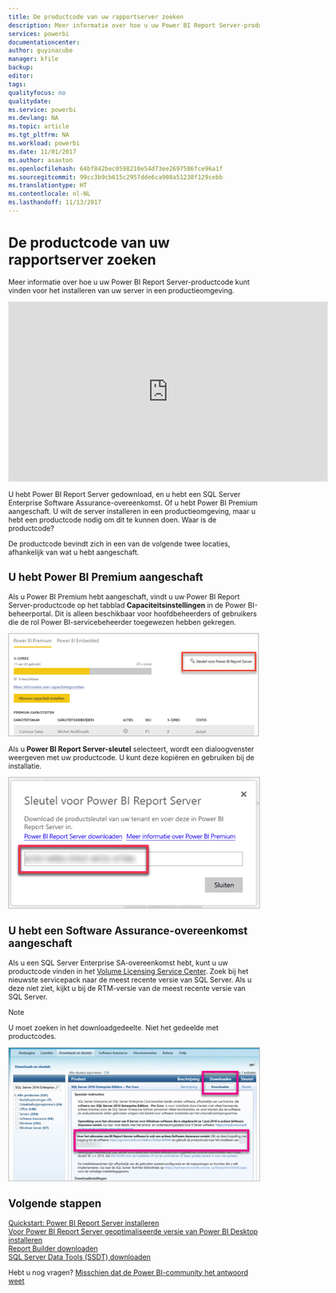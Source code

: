 ```yaml
---
title: De productcode van uw rapportserver zoeken
description: Meer informatie over hoe u uw Power BI Report Server-productcode kunt vinden voor het installeren van uw server in een productieomgeving.
services: powerbi
documentationcenter: 
author: guyinacube
manager: kfile
backup: 
editor: 
tags: 
qualityfocus: no
qualitydate: 
ms.service: powerbi
ms.devlang: NA
ms.topic: article
ms.tgt_pltfrm: NA
ms.workload: powerbi
ms.date: 11/01/2017
ms.author: asaxton
ms.openlocfilehash: 64bf842bec0598210e54d73ee2697586fce96a1f
ms.sourcegitcommit: 99cc3b9cb615c2957dde6ca908a51238f129cebb
ms.translationtype: HT
ms.contentlocale: nl-NL
ms.lasthandoff: 11/13/2017
---
```

# <a name="how-to-find-your-report-server-product-key"></a>De productcode van uw rapportserver zoeken
Meer informatie over hoe u uw Power BI Report Server-productcode kunt vinden voor het installeren van uw server in een productieomgeving.

<iframe width="640" height="360" src="https://www.youtube.com/embed/6CQnf-NGtpU?rel=0&amp;showinfo=0" frameborder="0" allowfullscreen></iframe>

U hebt Power BI Report Server gedownload, en u hebt een SQL Server Enterprise Software Assurance-overeenkomst. Of u hebt Power BI Premium aangeschaft. U wilt de server installeren in een productieomgeving, maar u hebt een productcode nodig om dit te kunnen doen. Waar is de productcode? 

De productcode bevindt zich in een van de volgende twee locaties, afhankelijk van wat u hebt aangeschaft.

## <a name="purchased-power-bi-premium"></a>U hebt Power BI Premium aangeschaft
Als u Power BI Premium hebt aangeschaft, vindt u uw Power BI Report Server-productcode op het tabblad **Capaciteitsinstellingen** in de Power BI-beheerportal. Dit is alleen beschikbaar voor hoofdbeheerders of gebruikers die de rol Power BI-servicebeheerder toegewezen hebben gekregen.

![Power BI Report Server-sleutel in Premium-instellingen](media/find-product-key/pbirs-product-key.png)

Als u **Power BI Report Server-sleutel** selecteert, wordt een dialoogvenster weergeven met uw productcode. U kunt deze kopiëren en gebruiken bij de installatie.

![Power BI Report Server-productcode](media/find-product-key/pbirs-product-key-dialog.png)

## <a name="purchased-software-assurance-agreeemnt"></a>U hebt een Software Assurance-overeenkomst aangeschaft
Als u een SQL Server Enterprise SA-overeenkomst hebt, kunt u uw productcode vinden in het [Volume Licensing Service Center](https://www.microsoft.com/Licensing/servicecenter/). Zoek bij het nieuwste servicepack naar de meest recente versie van SQL Server. Als u deze niet ziet, kijkt u bij de RTM-versie van de meest recente versie van SQL Server.

> [!NOTE]
> U moet zoeken in het downloadgedeelte. Niet het gedeelde met productcodes.
> 
> 

![](media/find-product-key/vlsc-download.png "Volume Licensing Service Center")

## <a name="next-steps"></a>Volgende stappen
[Quickstart: Power BI Report Server installeren](quickstart-install-report-server.md)  
[Voor Power BI Report Server geoptimaliseerde versie van Power BI Desktop installeren](install-powerbi-desktop.md)  
[Report Builder downloaden](https://docs.microsoft.com/sql/reporting-services/install-windows/install-report-builder)  
[SQL Server Data Tools (SSDT) downloaden](http://go.microsoft.com/fwlink/?LinkID=616714)

Hebt u nog vragen? [Misschien dat de Power BI-community het antwoord weet](https://community.powerbi.com/)

